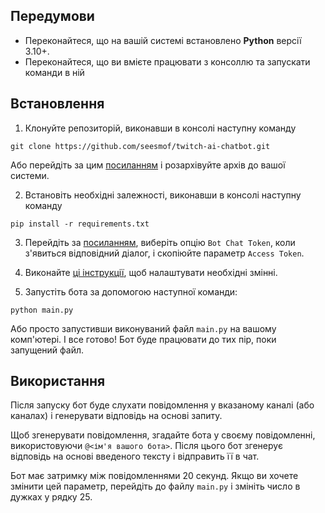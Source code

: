 ## Передумови

- Переконайтеся, що на вашій системі встановлено **Python** версії 3.10+.
- Переконайтеся, що ви вмієте працювати з консоллю та запускати команди в ній

## Встановлення

1. Клонуйте репозиторій, виконавши в консолі наступну команду

```
git clone https://github.com/seesmof/twitch-ai-chatbot.git
```

Або перейдіть за цим [посиланням](https://github.com/seesmof/twitch-ai-chatbot/archive/refs/tags/0.3.2.zip) і розархівуйте архів до вашої системи.

2. Встановіть необхідні залежності, виконавши в консолі наступну команду

```
pip install -r requirements.txt
```

3. Перейдіть за [посиланням](https://twitchtokengenerator.com/), виберіть опцію `Bot Chat Token`, коли з'явиться відповідний діалог, і скопіюйте параметр `Access Token`.

4. Виконайте [ці інструкції](./more_on_vars_Ukrainian.md), щоб налаштувати необхідні змінні.

5. Запустіть бота за допомогою наступної команди:

```
python main.py
```

Або просто запустивши виконуваний файл `main.py` на вашому комп'ютері. І все готово! Бот буде працювати до тих пір, поки запущений файл.

## Використання

Після запуску бот буде слухати повідомлення у вказаному каналі (або каналах) і генерувати відповідь на основі запиту.

Щоб згенерувати повідомлення, згадайте бота у своєму повідомленні, використовуючи `@<ім'я вашого бота>`. Після цього бот згенерує відповідь на основі введеного тексту і відправить її в чат.

Бот має затримку між повідомленнями 20 секунд. Якщо ви хочете змінити цей параметр, перейдіть до файлу `main.py` і змініть число в дужках у рядку 25.
